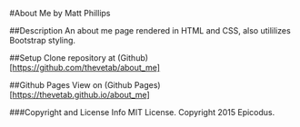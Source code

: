 #About Me by Matt Phillips 

##Description 
An about me page rendered in HTML and CSS, also utililizes Bootstrap styling. 

##Setup 
Clone repository at (Github)[https://github.com/thevetab/about_me]

##Github Pages
View on (Github Pages)[https://thevetab.github.io/about_me]

###Copyright and License Info 
MIT License. Copyright 2015 Epicodus.
